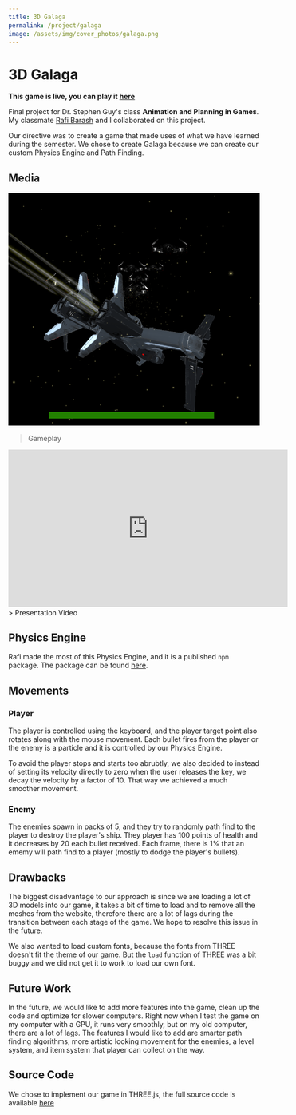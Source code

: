 ```yaml
---
title: 3D Galaga
permalink: /project/galaga
image: /assets/img/cover_photos/galaga.png
---
```


# 3D Galaga

**This game is live, you can play it [here](https://tienpdinh.com/Galaga)**

Final project for Dr. Stephen Guy's class **Animation and Planning in Games**. My classmate [Rafi Barash](https://rafibarash.com/) and I collaborated on this project.

Our directive was to create a game that made uses of what we have learned during the semester. We chose to create Galaga because we can create our custom Physics Engine and Path Finding.

## Media
![beauty shot](/assets/img/galaga/galaga.png)
> Gameplay

<iframe width="560" height="315" src="https://www.youtube.com/embed/z5Fl2Vrd1_o" frameborder="0" allow="accelerometer; autoplay; encrypted-media; gyroscope; picture-in-picture" allowfullscreen></iframe>
> Presentation Video

## Physics Engine

Rafi made the most of this Physics Engine, and it is a published `npm` package. The package can be found [here](https://www.npmjs.com/package/simple-physics-engine).

## Movements

### Player
The player is controlled using the keyboard, and the player target point also rotates along with the mouse movement. Each bullet fires from the player or the enemy is a particle and it is controlled by our Physics Engine.

To avoid the player stops and starts too abrubtly, we also decided to instead of setting its velocity directly to zero when the user releases the key, we decay the velocity by a factor of 10. That way we achieved a much smoother movement.

### Enemy
The enemies spawn in packs of 5, and they try to randomly path find to the player to destroy the player's ship. They player has 100 points of health
and it decreases by 20 each bullet received. Each frame, there is 1% that an ememy will path find to a player (mostly to dodge the player's bullets).

## Drawbacks
The biggest disadvantage to our approach is since we are loading a lot of 3D models into our game, it takes a bit of time to load and to remove all the meshes from the website, therefore there are a lot of lags during the transition between each stage of the game. We hope to resolve this issue in the future.

We also wanted to load custom fonts, because the fonts from THREE doesn't fit the theme of our game. But the `load` function of THREE was a bit
buggy and we did not get it to work to load our own font.

## Future Work
In the future, we would like to add more features into the game, clean up the code and optimize for slower computers. Right now when I test the game
on my computer with a GPU, it runs very smoothly, but on my old computer, there are a lot of lags. The features I would like to add are smarter path finding algorithms, more artistic looking movement for the enemies, a level system, and item system that player can collect on the way.

## Source Code
We chose to implement our game in THREE.js, the full source code is available [here](https://github.com/tienpdinh/Galaga)